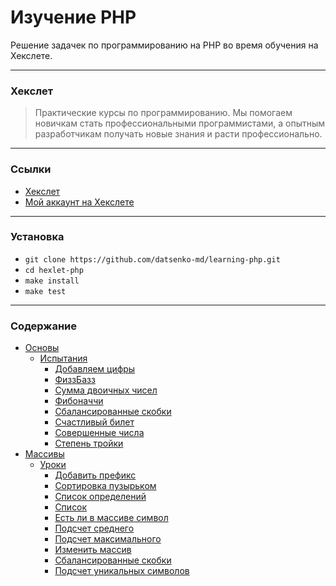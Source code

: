 # Изучение PHP

Решение задачек по программированию на PHP во время обучения на Хекслете.

---

### Хекслет

>Практические курсы по программированию. Мы помогаем новичкам стать профессиональными программистами, а опытным разработчикам получать новые знания и расти профессионально.

---

### Ссылки
* [Хекслет](https://ru.hexlet.io)
* [Мой аккаунт на Хекслете](https://ru.hexlet.io/u/datsenko_md)

---

### Установка

* `git clone https://github.com/datsenko-md/learning-php.git`
* `cd hexlet-php`
* `make install`
* `make test`

---

### Содержание

* [Основы](src/Basics)
    * [Испытания](src/Basics/Challenges)
        * [Добавляем цифры](src/Basics/Challenges/AddDigits)
        * [ФиззБазз](src/Basics/Challenges/FizzBuzz)
        * [Сумма двоичных чисел](src/Basics/Challenges/BinarySum)
        * [Фибоначчи](src/Basics/Challenges/Fib)
        * [Сбалансированные скобки](src/Basics/Challenges/IsBalanced)
        * [Счастливый билет](src/Basics/Challenges/IsHappy)
        * [Совершенные числа](src/Basics/Challenges/IsPerfect)
        * [Степень тройки](src/Basics/Challenges/IsPowerOfThree)
* [Массивы](src/Arrays)
    * [Уроки](src/Arrays/Lessons)
        * [Добавить префикс](src/Arrays/Lessons/AddPrefix)
        * [Сортировка пузырьком](src/Arrays/Lessons/BubbleSort)
        * [Список определений](src/Arrays/Lessons/BuildDefinitionList)
        * [Список](src/Arrays/Lessons/BuildList)
        * [Есть ли в массиве символ](src/Arrays/Lessons/FieldCheck)
        * [Подсчет среднего](src/Arrays/Lessons/CalculateAverage)
        * [Подсчет максимального](src/Arrays/Lessons/CalculateMax)
        * [Изменить массив](src/Arrays/Lessons/ChangeArray)
        * [Сбалансированные скобки](src/Arrays/Lessons/CheckIfBalanced)
        * [Подсчет уникальных символов](src/Arrays/Lessons/CountUniqChars)